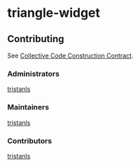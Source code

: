 # triangle-widget

## Contributing

See [Collective Code Construction Contract](Collective%20Code%20Construction%20Contract.md).

### Administrators

[tristanls](https://github.com/tristanls)

### Maintainers

[tristanls](https://github.com/tristanls)

### Contributors

[tristanls](https://github.com/tristanls)
